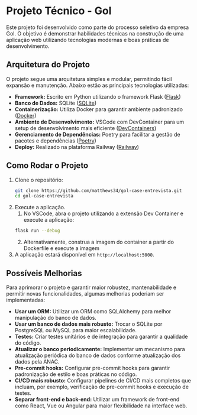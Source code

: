 # Projeto Técnico - Gol

Este projeto foi desenvolvido como parte do processo seletivo da empresa Gol. O objetivo é demonstrar habilidades técnicas na construção de uma aplicação web utilizando tecnologias modernas e boas práticas de desenvolvimento.

## Arquitetura do Projeto

O projeto segue uma arquitetura simples e modular, permitindo fácil expansão e manutenção. Abaixo estão as principais tecnologias utilizadas:

- **Framework:** Escrito em Python utilizando o framework Flask ([Flask](https://flask.palletsprojects.com/))
- **Banco de Dados:** SQLite ([SQLite](https://www.sqlite.org/index.html))
- **Containerização:** Utiliza Docker para garantir ambiente padronizado ([Docker](https://www.docker.com/))
- **Ambiente de Desenvolvimento:** VSCode com DevContainer para um setup de desenvolvimento mais eficiente ([DevContainers](https://code.visualstudio.com/docs/devcontainers/containers))
- **Gerenciamento de Dependências:** Poetry para facilitar a gestão de pacotes e dependências ([Poetry](https://python-poetry.org/))
- **Deploy:** Realizado na plataforma Railway ([Railway](https://railway.app/))

## Como Rodar o Projeto

1. Clone o repositório:
   ```bash
   git clone https://github.com/matthews34/gol-case-entrevista.git
   cd gol-case-entrevista
   ```
2. Execute a aplicação.
   1. No VSCode, abra o projeto utilizando a extensão Dev Container e execute a aplicação:
   ```bash
   flask run --debug
   ```
   2. Alternativamente, construa a imagem do container a partir do Dockerfile e execute a imagem
3. A aplicação estará disponível em `http://localhost:5000`.

## Possíveis Melhorias

Para aprimorar o projeto e garantir maior robustez, mantenabilidade e permitir novas funcionalidades, algumas melhorias poderiam ser implementadas:

- **Usar um ORM:** Utilizar um ORM como SQLAlchemy para melhor manipulação do banco de dados.
- **Usar um banco de dados mais robusto:** Trocar o SQLite por PostgreSQL ou MySQL para maior escalabilidade.
- **Testes:** Criar testes unitários e de integração para garantir a qualidade do código.
- **Atualizar o banco periodicamente:** Implementar um mecanismo para atualização periódica do banco de dados conforme atualização dos dados pela ANAC.
- **Pre-commit hooks:** Configurar pre-commit hooks para garantir padronização de estilo e boas práticas no código.
- **CI/CD mais robusto:** Configurar pipelines de CI/CD mais completos que incluam, por exemplo, verificação de pre-commit hooks e execução de testes.
- **Separar front-end e back-end:** Utilizar um framework de front-end como React, Vue ou Angular para maior flexibilidade na interface web.

